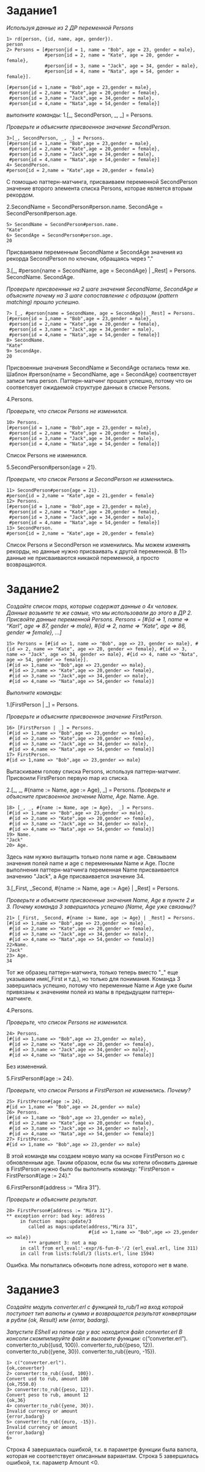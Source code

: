 # Задание1
*Используя данные из 2 ДР переменной Persons*

```
1> rd(person, {id, name, age, gender}).
person
2> Persons = [#person{id = 1, name = "Bob", age = 23, gender = male},
              #person{id = 2, name = "Kate", age = 20, gender = female},
              #person{id = 3, name = "Jack", age = 34, gender = male}, 
              #person{id = 4, name = "Nata", age = 54, gender = female}].

[#person{id = 1,name = "Bob",age = 23,gender = male},
 #person{id = 2,name = "Kate",age = 20,gender = female},
 #person{id = 3,name = "Jack",age = 34,gender = male},
 #person{id = 4,name = "Nata",age = 54,gender = female}]
```
*выполните команды:*
1.[_, SecondPerson, _, _] = Persons. 

*Проверьте и объясните присвоенное значение SecondPerson.*

```
3>[_, SecondPerson, _, _] = Persons.
[#person{id = 1,name = "Bob",age = 23,gender = male},
 #person{id = 2,name = "Kate",age = 20,gender = female},
 #person{id = 3,name = "Jack",age = 34,gender = male},
 #person{id = 4,name = "Nata",age = 54,gender = female}]
4> SecondPerson.
#person{id = 2,name = "Kate",age = 20,gender = female}
```
С помощью паттерн-матчинга, присваиваем переменной SecondPerson значение второго элемента списка Persons, которае является вторым рекордом.


2.SecondName = SecondPerson#person.name.
  SecondAge = SecondPerson#person.age.

```
5> SecondName = SecondPerson#person.name.
"Kate"
6> SecondAge = SecondPerson#person.age.
20
```
Присваиваем переменным SecondName и SecondAge значения из рекорда SecondPerson по ключам, обращаясь через "."

3.[_, #person{name = SecondName, age = SecondAge} | _Rest] = Persons. 
  SecondName.
  SecondAge.

*Проверьте присвоенные на 2 шаге значения SecondName, SecondAge и объясните почему на 3 шаге сопоставление с образцом (pattern matching) прошло успешно.*

```
7> [_, #person{name = SecondName, age = SecondAge}| _Rest] = Persons.
[#person{id = 1,name = "Bob",age = 23,gender = male},
 #person{id = 2,name = "Kate",age = 20,gender = female},
 #person{id = 3,name = "Jack",age = 34,gender = male},
 #person{id = 4,name = "Nata",age = 54,gender = female}]
8> SecondName.
"Kate"
9> SecondAge.
20
```
Присвоенные значения SecondName и SecondAge остались теми же. Шаблон #person{name = SecondName, age = SecondAge} соответствует записи типа person. Паттерн-матчинг прошел успешно, потому что он соответсвует ожидаемой структуре данных в списке Persons.

4.Persons.

*Проверьте, что список Persons не изменился.*

```
10> Persons.
[#person{id = 1,name = "Bob",age = 23,gender = male},
 #person{id = 2,name = "Kate",age = 20,gender = female},
 #person{id = 3,name = "Jack",age = 34,gender = male},
 #person{id = 4,name = "Nata",age = 54,gender = female}]
```
Список Persons не изменился.

5.SecondPerson#person{age = 21}.

*Проверьте, что список Persons и SecondPerson не изменились.*

```
11> SecondPerson#person{age = 21}.
#person{id = 2,name = "Kate",age = 21,gender = female}
12> Persons.
[#person{id = 1,name = "Bob",age = 23,gender = male},
 #person{id = 2,name = "Kate",age = 20,gender = female},
 #person{id = 3,name = "Jack",age = 34,gender = male},
 #person{id = 4,name = "Nata",age = 54,gender = female}]
13> SecondPerson.
#person{id = 2,name = "Kate",age = 20,gender = female}
```

Список Persons и SecondPerson не изменились. Мы можем изменять рекорды, но данные нужно присваивать к другой переменной. В 11> данные не присваиваются никакой переменной, а просто возвращаются.

# Задание2

*Создайте список maps, которые содержат данные о 4х человек. Данные возьмите те же самые, что мы использовали до этого в ДР 2. Присвойте данные переменной Persons. Persons = [#{id => 1, name => “Karl”, age => 87, gender => male}, #{id => 2, name => “Kate”, age => 86, gender => female}, …]*

```
15> Persons = [#{id => 1, name => "Bob", age => 23, gender => male}, #{id => 2, name => "Kate", age => 20, gender => female}, #{id => 3, name => "Jack", age => 34, gender => male}, #{id => 4, name => "Nata", age => 54, gender => female}].
[#{id => 1,name => "Bob",age => 23,gender => male},
 #{id => 2,name => "Kate",age => 20,gender => female},
 #{id => 3,name => "Jack",age => 34,gender => male},
 #{id => 4,name => "Nata",age => 54,gender => female}]
```
*Выполните команды:*

1.[FirstPerson | _] = Persons.

*Проверьте и объясните присвоенное значение FirstPerson.*

```
16> [FirstPerson | _] = Persons.
[#{id => 1,name => "Bob",age => 23,gender => male},
 #{id => 2,name => "Kate",age => 20,gender => female},
 #{id => 3,name => "Jack",age => 34,gender => male},
 #{id => 4,name => "Nata",age => 54,gender => female}]
17> FirstPerson.
#{id => 1,name => "Bob",age => 23,gender => male}
```

Вытаскиваем голову списка Persons, используя паттерн-матчинг. Присвоили FirstPerson первую map из списка.

2.[_, _, #{name := Name, age := Age},  _] = Persons. 
  *Проверьте и объясните присвоенное значение Name, Age.*
   Name.
   Age.

```
18> [_, _, #{name := Name, age := Age},  _] = Persons.
[#{id => 1,name => "Bob",age => 23,gender => male},
 #{id => 2,name => "Kate",age => 20,gender => female},
 #{id => 3,name => "Jack",age => 34,gender => male},
 #{id => 4,name => "Nata",age => 54,gender => female}]
19> Name.
"Jack"
20> Age.
```
Здесь нам нужно вытащить только поля name и age. Связываем значения полей name и age c переменными Name и Age. После выполнения паттерн-матчинга переменная Name присваивается значению "Jack", а Age присваивается значение 34.

3.[_First, _Second, #{name := Name, age := Age} | _Rest] = Persons. 

*Проверьте и объясните присвоенные значения Name, Age в пункте 2 и 3. Почему команда 3 завершилась успешно (Name, Age уже связаны)?*

```
21> [_First, _Second, #{name := Name, age := Age} | _Rest] = Persons.
[#{id => 1,name => "Bob",age => 23,gender => male},
 #{id => 2,name => "Kate",age => 20,gender => female},
 #{id => 3,name => "Jack",age => 34,gender => male},
 #{id => 4,name => "Nata",age => 54,gender => female}]
22>Name.
"Jack"
23> Age.
34
```
Тот же образец паттерн-матчинга, только теперь вместо "_" еще указываем имя(_First и т.д.), но только для понимания. Команда 3 завершилась успешно, потому что переменные Name и Age уже были привязаны к значениям полей из мапы в предыдущем паттерн-матчинге.

4.Persons. 

*Проверьте, что список Persons не изменился.*

```
24> Persons.
[#{id => 1,name => "Bob",age => 23,gender => male},
 #{id => 2,name => "Kate",age => 20,gender => female},
 #{id => 3,name => "Jack",age => 34,gender => male},
 #{id => 4,name => "Nata",age => 54,gender => female}]
```

Без изменений.

5.FirstPerson#{age := 24}.

*Проверьте, что список Persons и FirstPerson не изменились. Почему?*

```
25> FirstPerson#{age := 24}.
#{id => 1,name => "Bob",age => 24,gender => male}
26> Persons.
[#{id => 1,name => "Bob",age => 23,gender => male},
 #{id => 2,name => "Kate",age => 20,gender => female},
 #{id => 3,name => "Jack",age => 34,gender => male},
 #{id => 4,name => "Nata",age => 54,gender => female}]
27> FirstPerson.
#{id => 1,name => "Bob",age => 23,gender => male}
```

В этой команде мы создаем новую мапу на основе FirstPerson но с обновленным age. Таким образом, если бы мы хотели обновить данные в FirstPerson нужно было бы выполнить команду: "FirstPerson = FirstPerson#{age := 24}."

6.FirstPerson#{address := “Mira 31”}.

*Проверьте и объясните результат.*

```
28> FirstPerson#{address := "Mira 31"}.
** exception error: bad key: address
     in function  maps:update/3
        called as maps:update(address,"Mira 31",
                              #{id => 1,name => "Bob",age => 23,gender => male})
        *** argument 3: not a map
     in call from erl_eval:'-expr/6-fun-0-'/2 (erl_eval.erl, line 311)
     in call from lists:foldl/3 (lists.erl, line 1594)
```
Ошибка. Мы попытались обновить поле adress, которого нет в мапе.

# Задание3

*Создайте модуль converter.erl с функцией to_rub/1 на вход которой поступает тип валюты и сумма и возвращается результат конвертации в рубли {ok, Result} или {error, badarg}.*

*Запустите EShell из папки где у вас находится файл converter.erl В консоли скомпилируйте файл и вызовите функции:*
c(“converter.erl”).
converter:to_rub({usd, 100}).
converter:to_rub({peso, 12}).
converter:to_rub({yene, 30}).
converter:to_rub({euro, -15}).

```
1> c("converter.erl").
{ok,converter}
2> converter:to_rub({usd, 100}).
Convert usd to rub, amount 100
{ok,7550.0}
3> converter:to_rub({peso, 12}).
Convert peso to rub, amount 12
{ok,36}
4> converter:to_rub({yene, 30}).
Invalid currency or amount
{error,badarg}
5> converter:to_rub({euro, -15}).
Invalid currency or amount
{error,badarg}
6>
```
Строка 4 завершилась ошибкой, т.к. в параметре функции была валюта, которая не соответствует описанным вариантам.
Строка 5 завершилась ошибкой, т.к. параметр Amount <0. 